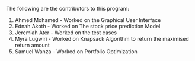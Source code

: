 The following are the contributors to this program:

1. Ahmed Mohamed - Worked on the Graphical User Interface
2. Ednah Akoth - Worked on The stock price prediction Model
3. Jeremiah Ater - Worked on the test cases
4. Myra Lugwiri - Worked on Knapsack Algorithm to return the maximised return amount
5. Samuel Wanza - Worked on Portfolio Optimization
